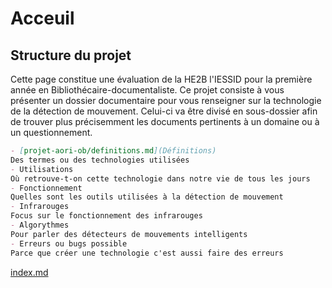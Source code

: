 # Acceuil

## Structure du projet
Cette page constitue une évaluation de la HE2B l'IESSID pour la première année en Bibliothécaire-documentaliste.
Ce projet consiste à vous présenter un dossier documentaire pour vous renseigner sur la technologie de la 
détection de mouvement. Celui-ci va être divisé en sous-dossier afin de trouver plus précisemment les documents pertinents à un domaine ou à un questionnement.

```markdown
- [projet-aori-ob/definitions.md](Définitions)
Des termes ou des technologies utilisées
- Utilisations
Où retrouve-t-on cette technologie dans notre vie de tous les jours
- Fonctionnement
Quelles sont les outils utilisées à la détection de mouvement
- Infrarouges
Focus sur le fonctionnement des infrarouges
- Algorythmes
Pour parler des détecteurs de mouvements intelligents
- Erreurs ou bugs possible
Parce que créer une technologie c'est aussi faire des erreurs
```




[index.md](index)
